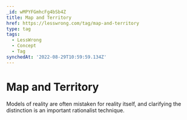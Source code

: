 ```yaml
---
_id: wMPYFGmhcFg4bSb4Z
title: Map and Territory
href: https://lesswrong.com/tag/map-and-territory
type: tag
tags:
  - LessWrong
  - Concept
  - Tag
synchedAt: '2022-08-29T10:59:59.134Z'
---
```

# Map and Territory

Models of reality are often mistaken for reality itself, and clarifying the distinction is an important rationalist technique.